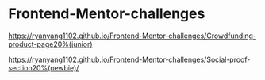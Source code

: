 # Frontend-Mentor-challenges

https://ryanyang1102.github.io/Frontend-Mentor-challenges/Crowdfunding-product-page20%(junior)

https://ryanyang1102.github.io/Frontend-Mentor-challenges/Social-proof-section20%(newbie)/
